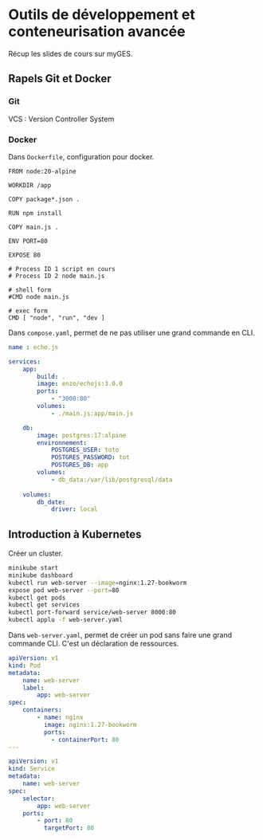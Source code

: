 # Outils de développement et conteneurisation avancée

Récup les slides de cours sur myGES.

## Rapels Git et Docker

### Git

VCS : Version Controller System

### Docker

Dans `Dockerfile`, configuration pour docker.

```docker
FROM node:20-alpine

WORKDIR /app

COPY package*.json .

RUN npm install

COPY main.js .

ENV PORT=80

EXPOSE 80

# Process ID 1 script en cours
# Process ID 2 node main.js

# shell form
#CMD node main.js

# exec form
CMD [ "node", "run", "dev ]
```

Dans `compose.yaml`, permet de ne pas utiliser une grand commande en CLI.

```yaml
name : echo.js

services:
    app:
        build: .
        image: enzo/echojs:3.0.0
        ports:
            - "3000:80"
        volumes:
            - ./main.js:app/main.js

    db:
        image: postgres:17:alpine
        environnement:
            POSTGRES_USER: toto
            POSTGRES_PASSWORD: tot
            POSTGRES_DB: app
        volumes:
            - db_data:/var/lib/postgresql/data
    
    volumes:
        db_date:
            driver: local
```

## Introduction à Kubernetes

Créer un cluster.

```bash
minikube start
minikube dashboard
kubectl run web-server --image=nginx:1.27-bookworm
expose pod web-server --port=80
kubectl get pods
kubectl get services
kubectl port-forward service/web-server 8000:80
kubectl applu -f web-server.yaml
```

Dans `web-server.yaml`, permet de créer un pod sans faire une grand commande CLI. C'est un déclaration de ressources.

```yaml
apiVersion: v1
kind: Pod
metadata:
    name: web-server
    label:
        app: web-server
spec:
    containers:
        - name: nginx
          image: nginx:1.27-bookworm
          ports:
            - containerPort: 80
---

apiVersion: v1
kind: Service
metadata:
    name: web-server
spec:
    selector:
        app: web-server
    ports:
        - port: 80
          targetPort: 80
```
